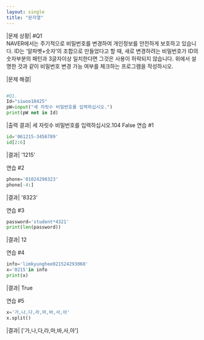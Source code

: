 ```yaml
---
layout: single
title: "문자열"
---
```


|문제 상황|  #Q1  
NAVER에서는 주기적으로 비밀번호를 변경하여 개인정보를 안전하게 보호하고 있습니다. 
ID는 ‘알파벳+숫자’의 조합으로 만들었다고 할 때, 새로 변경하려는 비밀번호가 ID의 숫자부분의 패턴과 3글자이상 일치한다면 
 그것은 사용이 허락되지 않습니다. 
  위에서 설명한 것과 같이 비밀번호 변경 가능 여부를 체크하는 프로그램을 작성하시오.    

|문제 해결|
~~~python

#Q1.
Id="siwoo10425"
pW=input("세 자릿수 비밀번호를 입력하십시오.")
print(pW not in Id)

~~~

|출력 결과|
세 자릿수 비밀번호를 입력하십시오.104
False
연습 #1

~~~python
id='061215-3456789'
id[2:6]
~~~

|결과|
'1215'

연습 #2

~~~python
phone='01024298323'
phone[-4:]
~~~

|결과|
'8323'

연습 #3

~~~python
password='student*4321'
print(len(password))
~~~

|결과|
12

연습 #4

~~~python
info='limkyunghee021524293068'
x='0215'in info
print(x)
~~~

|결과|
True

연습 #5

~~~python
x='가,나,다,라,마,바,사,아'
x.split()
~~~

|결과|
['가,나,다,라,마,바,사,아']
